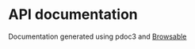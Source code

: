 # API documentation

Documentation generated using pdoc3 and [Browsable](https://js-next.github.io/js-ng/api/jumpscale/)